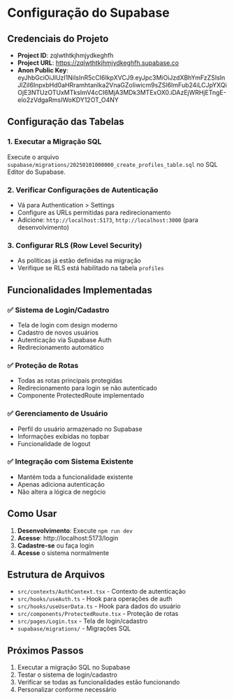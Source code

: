 # Configuração do Supabase

## Credenciais do Projeto
- **Project ID**: zqlwthtkjhmjydkeghfh
- **Project URL**: https://zqlwthtkjhmjydkeghfh.supabase.co
- **Anon Public Key**: eyJhbGciOiJIUzI1NiIsInR5cCI6IkpXVCJ9.eyJpc3MiOiJzdXBhYmFzZSIsInJlZiI6InpxbHd0aHRramhtanlka2VnaGZoIiwicm9sZSI6ImFub24iLCJpYXQiOjE3NTUzOTUxMTksImV4cCI6MjA3MDk3MTExOX0.iDAzEjWRHjETngE-elo2zVdgaRmsIWoKDY12OT_O4NY

## Configuração das Tabelas

### 1. Executar a Migração SQL
Execute o arquivo `supabase/migrations/20250101000000_create_profiles_table.sql` no SQL Editor do Supabase.

### 2. Verificar Configurações de Autenticação
- Vá para Authentication > Settings
- Configure as URLs permitidas para redirecionamento
- Adicione: `http://localhost:5173`, `http://localhost:3000` (para desenvolvimento)

### 3. Configurar RLS (Row Level Security)
- As políticas já estão definidas na migração
- Verifique se RLS está habilitado na tabela `profiles`

## Funcionalidades Implementadas

### ✅ Sistema de Login/Cadastro
- Tela de login com design moderno
- Cadastro de novos usuários
- Autenticação via Supabase Auth
- Redirecionamento automático

### ✅ Proteção de Rotas
- Todas as rotas principais protegidas
- Redirecionamento para login se não autenticado
- Componente ProtectedRoute implementado

### ✅ Gerenciamento de Usuário
- Perfil do usuário armazenado no Supabase
- Informações exibidas no topbar
- Funcionalidade de logout

### ✅ Integração com Sistema Existente
- Mantém toda a funcionalidade existente
- Apenas adiciona autenticação
- Não altera a lógica de negócio

## Como Usar

1. **Desenvolvimento**: Execute `npm run dev`
2. **Acesse**: http://localhost:5173/login
3. **Cadastre-se** ou faça login
4. **Acesse** o sistema normalmente

## Estrutura de Arquivos

- `src/contexts/AuthContext.tsx` - Contexto de autenticação
- `src/hooks/useAuth.ts` - Hook para operações de auth
- `src/hooks/useUserData.ts` - Hook para dados do usuário
- `src/components/ProtectedRoute.tsx` - Proteção de rotas
- `src/pages/Login.tsx` - Tela de login/cadastro
- `supabase/migrations/` - Migrações SQL

## Próximos Passos

1. Executar a migração SQL no Supabase
2. Testar o sistema de login/cadastro
3. Verificar se todas as funcionalidades estão funcionando
4. Personalizar conforme necessário
